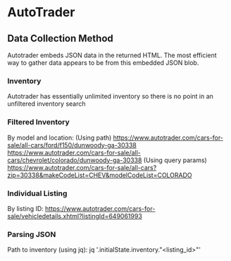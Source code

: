 # AutoTrader

## Data Collection Method
Autotrader embeds JSON data in the returned HTML.  The most efficient way to gather data appears to be from this embedded JSON blob.

### Inventory
Autotrader has essentially unlimited inventory so there is no point in an unfiltered inventory search

### Filtered Inventory
By model and location:
(Using path)
https://www.autotrader.com/cars-for-sale/all-cars/ford/f150/dunwoody-ga-30338
https://www.autotrader.com/cars-for-sale/all-cars/chevrolet/colorado/dunwoody-ga-30338
(Using query params)
https://www.autotrader.com/cars-for-sale/all-cars?zip=30338&makeCodeList=CHEV&modelCodeList=COLORADO

### Individual Listing 
By listing ID:
https://www.autotrader.com/cars-for-sale/vehicledetails.xhtml?listingId=649061993

### Parsing JSON
Path to inventory (using jq):
jq '.initialState.inventory."<listing_id>"' <filename>